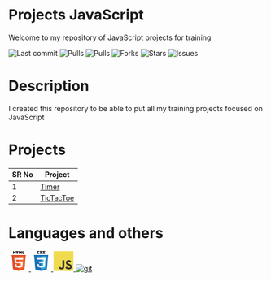 # Projects JavaScript

Welcome to my repository of JavaScript projects for training

![Last commit](https://img.shields.io/github/last-commit/cheffer/Projects_JavaScript)
![Pulls](https://img.shields.io/github/issues-pr/cheffer/Projects_JavaScript)
![Pulls](https://img.shields.io/github/issues-pr-closed/cheffer/Projects_JavaScript?color=gree)
![Forks](https://img.shields.io/github/forks/cheffer/Projects_JavaScript?color=blue)
![Stars](https://img.shields.io/github/stars/cheffer/Projects_JavaScript?color=blue)
![Issues](https://img.shields.io/github/issues/cheffer/Projects_JavaScript?color=gree)


# Description

I created this repository to be able to put all my training projects focused on JavaScript


# Projects

| SR No | Project                                                                                                                                           |
|-------|---------------------------------------------------------------------------------------------------------------------------------------------------|
|   1   | [Timer](https://github.com/cheffer/Projects_JavaScript/tree/main/Timer)                                                                           |
|   2   | [TicTacToe](https://github.com/cheffer/Projects_JavaScript/tree/main/TicTacToe)                                                                           |

# Languages and others

<p align="left"> 
  <a href="https://www.w3.org/html/" target="_blank" rel="noreferrer"> 
    <img src="https://raw.githubusercontent.com/devicons/devicon/master/icons/html5/html5-original-wordmark.svg" alt="html5" width="40" height="40"/> 
  </a>
  <a href="https://www.w3schools.com/css/" target="_blank" rel="noreferrer"> 
    <img src="https://raw.githubusercontent.com/devicons/devicon/master/icons/css3/css3-original-wordmark.svg" alt="css3" width="40" height="40"/> 
  </a>
  <a href="https://developer.mozilla.org/en-US/docs/Web/JavaScript" target="_blank" rel="noreferrer"> 
    <img src="https://raw.githubusercontent.com/devicons/devicon/master/icons/javascript/javascript-original.svg" alt="javascript" width="40" height="40"/> 
  </a> 
  <a href="https://git-scm.com/" target="_blank" rel="noreferrer"> 
    <img src="https://www.vectorlogo.zone/logos/git-scm/git-scm-icon.svg" alt="git" width="40" height="40"/> 
  </a>   
</p>